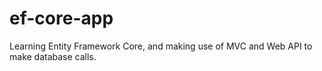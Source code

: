 # ef-core-app
Learning Entity Framework Core, and making use of MVC and Web API to make database calls.
